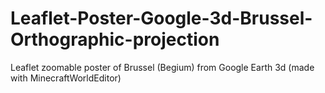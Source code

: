 # Leaflet-Poster-Google-3d-Brussel-Orthographic-projection
Leaflet zoomable poster of Brussel (Begium) from Google Earth 3d (made with MinecraftWorldEditor)
